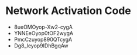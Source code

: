# Network Activation Code
* 8ueOMOyop-Xw2-cygA
* YNNEeOyop0tOF2wygA
* PmcCzuyop890QTcygA
* Dg8_leyop9IDhBgqAw